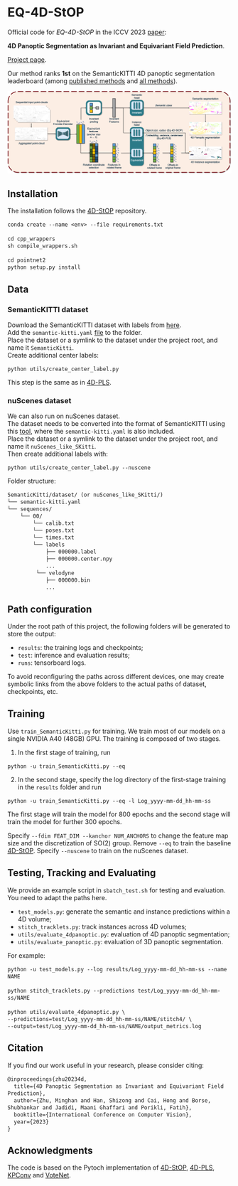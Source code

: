 # EQ-4D-StOP

Official code for *EQ-4D-StOP* in the ICCV 2023 [paper]((https://arxiv.org/abs/2303.15651)): 

**4D Panoptic Segmentation as Invariant and Equivariant Field Prediction**. 

[Project page](https://eq-4d-panoptic.github.io/).

Our method ranks **1st** on the SemanticKITTI 4D panoptic segmentation leaderboard (among [published methods](http://semantic-kitti.org/tasks.html#panseg4d) and [all methods](https://codalab.lisn.upsaclay.fr/competitions/7097)). 

![Teaser Image](images/overview.png)

## Installation
The installation follows the [4D-StOP](https://github.com/LarsKreuzberg/4D-StOP) repository. 
```
conda create --name <env> --file requirements.txt

cd cpp_wrappers
sh compile_wrappers.sh

cd pointnet2
python setup.py install
```

## Data
### SemanticKITTI dataset
Download the SemanticKITTI dataset with labels from [here](http://semantic-kitti.org/dataset.html#download/).  
Add the `semantic-kitti.yaml` [file](https://raw.githubusercontent.com/PRBonn/semantic-kitti-api/master/config/semantic-kitti.yaml) to the folder.  
Place the dataset or a symlink to the dataset under the project root, and name it `SemanticKitti`.  
Create additional center labels: 
```
python utils/create_center_label.py
```
This step is the same as in [4D-PLS](https://github.com/mehmetaygun/4d-pls). 

### nuScenes dataset
We can also run on nuScenes dataset.  
The dataset needs to be converted into the format of SemanticKITTI using this [tool](https://github.com/minghanz/nuscenes2semantickitti), 
where the `semantic-kitti.yaml` is also included.  
Place the dataset or a symlink to the dataset under the project root, and name it `nuScenes_like_SKitti`.  
Then create additional labels with:
```
python utils/create_center_label.py --nuscene
```

Folder structure:
```
SemanticKitti/dataset/ (or nuScenes_like_SKitti/) 
└── semantic-kitti.yaml  
└── sequences/  
    └── 00/  
        └── calib.txt  
        └── poses.txt  
        └── times.txt  
        └── labels  
            ├── 000000.label  
            ├── 000000.center.npy  
            ...  
         └── velodyne  
            ├── 000000.bin  
            ...
```

## Path configuration
Under the root path of this project, the following folders will be generated to store the output:
- `results`: the training logs and checkpoints;
- `test`: inference and evaluation results;
- `runs`: tensorboard logs. 

To avoid reconfiguring the paths across different devices, one may create symbolic links from the above folders to the actual paths of dataset, checkpoints, etc. 

## Training
Use `train_SemanticKitti.py` for training. We train most of our models on a single NVIDIA A40 (48GB) GPU. The training is composed of two stages. 

1. In the first stage of training, run 
```
python -u train_SemanticKitti.py --eq
```
2. In the second stage, specify the log directory of the first-stage training in the `results` folder and run
```
python -u train_SemanticKitti.py --eq -l Log_yyyy-mm-dd_hh-mm-ss
```
The first stage will train the model for 800 epochs and the second stage will train the model for further 300 epochs. 

Specify `--fdim FEAT_DIM --kanchor NUM_ANCHORS` to change the feature map size and the discretization of SO(2) group. Remove `--eq` to train the baseline [4D-StOP](https://github.com/LarsKreuzberg/4D-StOP). Specify `--nuscene` to train on the nuScenes dataset. 

## Testing, Tracking and Evaluating
We provide an example script in `sbatch_test.sh` for testing and evaluation. You need to adapt the paths here. 

- `test_models.py`: generate the semantic and instance predictions within a 4D volume;
- `stitch_tracklets.py`: track instances across 4D volumes;
- `utils/evaluate_4dpanoptic.py`: evaluation of 4D panoptic segmentation;
- `utils/evaluate_panoptic.py`: evaluation of 3D panoptic segmentation.

For example:
```
python -u test_models.py --log results/Log_yyyy-mm-dd_hh-mm-ss --name NAME

python stitch_tracklets.py --predictions test/Log_yyyy-mm-dd_hh-mm-ss/NAME

python utils/evaluate_4dpanoptic.py \
--predictions=test/Log_yyyy-mm-dd_hh-mm-ss/NAME/stitch4/ \
--output=test/Log_yyyy-mm-dd_hh-mm-ss/NAME/output_metrics.log
```

## Citation
If you find our work useful in your research, please consider citing:
```
@inproceedings{zhu20234d,
  title={4D Panoptic Segmentation as Invariant and Equivariant Field Prediction},
  author={Zhu, Minghan and Han, Shizong and Cai, Hong and Borse, Shubhankar and Jadidi, Maani Ghaffari and Porikli, Fatih},
  booktitle={International Conference on Computer Vision},
  year={2023}
}
```

## Acknowledgments
The code is based on the Pytoch implementation of [4D-StOP](https://github.com/LarsKreuzberg/4D-StOP), [4D-PLS](https://github.com/MehmetAygun/4D-PLS), [KPConv](https://github.com/HuguesTHOMAS/KPConv-PyTorch) and [VoteNet](https://github.com/facebookresearch/votenet).
